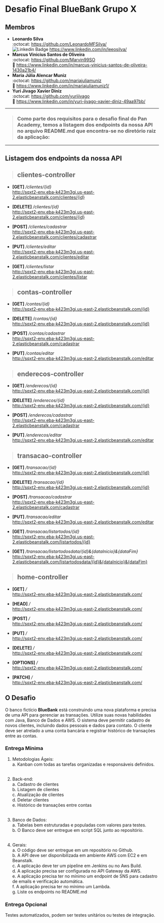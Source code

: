# Desafio Final BlueBank Grupo X
## Membros
- **Leonardo Silva**<br>
:octocat: https://github.com/LeonardoMFSilva/<br>
![Linkedin Badge](https://img.shields.io/badge/-LinkedIn-blue?style=flat-square&logo)
https://www.linkedin.com/in/leeosilva/<br>
- **Marcus Vinicius Santos de Oliveira**<br>
:octocat: https://github.com/Marvin99SO<br>
:blue_book: https://www.linkedin.com/in/marcus-vinicius-santos-de-oliveira-1430a21b4/<br>
- **Maria Júlia Alencar Muniz**<br>
:octocat: https://github.com/mariajuliamuniz<br>
:blue_book: https://www.linkedin.com/in/mariajuliamuniz1/<br>
- **Yuri Jivago Xavier Diniz**<br>
:octocat: https://github.com/yurijivago<br>
:blue_book: https://www.linkedin.com/in/yuri-jivago-xavier-diniz-49aa97bb/<br>

---

> ### Como parte dos requisitos para o desafio final do Pan Academy, temos a listagem dos endpoints da nossa API no arquivo README.md que encontra-se no diretório raiz da aplicação:
---

## Listagem dos endpoints da nossa API

> ## clientes-controller
- **[GET]** */clientes/{id}*<br>
http://sqxt2-env.eba-k423m3gi.us-east-2.elasticbeanstalk.com/clientes/{id}

- **[DELETE]** */clientes/{id}*<br>
http://sqxt2-env.eba-k423m3gi.us-east-2.elasticbeanstalk.com/clientes/{id}

- **[POST]** */clientes/cadastrar*<br>
http://sqxt2-env.eba-k423m3gi.us-east-2.elasticbeanstalk.com/clientes/cadastrar

- **[PUT]** */clientes/editar*<br>
http://sqxt2-env.eba-k423m3gi.us-east-2.elasticbeanstalk.com/clientes/editar

- **[GET]** */clientes/listar*<br>
http://sqxt2-env.eba-k423m3gi.us-east-2.elasticbeanstalk.com/clientes/listar

> ## contas-controller
- **[GET]** */contas/{id}*<br>
http://sqxt2-env.eba-k423m3gi.us-east-2.elasticbeanstalk.com/{id}

- **[DELETE]** */contas/{id}*<br>
http://sqxt2-env.eba-k423m3gi.us-east-2.elasticbeanstalk.com/{id}

- **[POST]** */contas/cadastrar*<br>
http://sqxt2-env.eba-k423m3gi.us-east-2.elasticbeanstalk.com/cadastrar

- **[PUT]** */contas/editar*<br>
http://sqxt2-env.eba-k423m3gi.us-east-2.elasticbeanstalk.com/editar

> ## enderecos-controller
- **[GET]** */enderecos/{id}*<br>
http://sqxt2-env.eba-k423m3gi.us-east-2.elasticbeanstalk.com/{id}

- **[DELETE]** */enderecos/{id}*<br>
http://sqxt2-env.eba-k423m3gi.us-east-2.elasticbeanstalk.com/{id}

- **[POST]** */enderecos/cadastrar*<br>
http://sqxt2-env.eba-k423m3gi.us-east-2.elasticbeanstalk.com/cadastrar

- **[PUT]** */enderecos/editar*<br>
http://sqxt2-env.eba-k423m3gi.us-east-2.elasticbeanstalk.com/editar

> ## transacao-controller
- **[GET]** */transacao/{id}*<br>
http://sqxt2-env.eba-k423m3gi.us-east-2.elasticbeanstalk.com/{id}


- **[DELETE]** */transacao/{id}*<br>
http://sqxt2-env.eba-k423m3gi.us-east-2.elasticbeanstalk.com/{id}

- **[POST]** */transacao/cadastrar*<br>
http://sqxt2-env.eba-k423m3gi.us-east-2.elasticbeanstalk.com/cadastrar


- **[PUT]** */transacao/editar*<br>
http://sqxt2-env.eba-k423m3gi.us-east-2.elasticbeanstalk.com/editar


- **[GET]** */transacao/listartodos/{id}*<br>
http://sqxt2-env.eba-k423m3gi.us-east-2.elasticbeanstalk.com/listartodos/{id}


- **[GET]** */transacao/listartodosdata/{id}&{dataInicio}&{dataFim}*<br>
http://sqxt2-env.eba-k423m3gi.us-east-2.elasticbeanstalk.com/listartodosdata/{id}&{dataInicio}&{dataFim}

> ## home-controller
- **[GET]** */*<br>
http://sqxt2-env.eba-k423m3gi.us-east-2.elasticbeanstalk.com/

- **[HEAD]** */*<br>
http://sqxt2-env.eba-k423m3gi.us-east-2.elasticbeanstalk.com/

- **[POST]** */*<br>
http://sqxt2-env.eba-k423m3gi.us-east-2.elasticbeanstalk.com/

- **[PUT]** */*<br>
http://sqxt2-env.eba-k423m3gi.us-east-2.elasticbeanstalk.com/

- **[DELETE]** */*<br>
http://sqxt2-env.eba-k423m3gi.us-east-2.elasticbeanstalk.com/

- **[OPTIONS]** */*<br>
http://sqxt2-env.eba-k423m3gi.us-east-2.elasticbeanstalk.com/

- **[PATCH]** */*<br>
http://sqxt2-env.eba-k423m3gi.us-east-2.elasticbeanstalk.com/


## O Desafio ##
O banco fictício **BlueBank** está construindo uma nova plataforma e precisa de uma API para gerenciar as transações. Utilize suas novas habilidades com Java, Banco de Dados e AWS.
O sistema deve permitir cadastro de novos clientes, incluindo dados pessoais e dados para contato. O cliente deve ser atrelado a uma conta bancária e registrar histórico de transações entre as contas.

### Entrega Mínima ###
1. Metodologias Ágeis:<br>
  a. Kanban com todas as tarefas organizadas e responsáveis definidos.<br><br>
  
2. Back-end:<br>
  a. Cadastro de clientes<br>
  b. Listagem de clientes<br>
  c. Atualização de clientes<br>
  d. Deletar clientes<br>
  e. Histórico de transações entre contas<br><br>
  
3. Banco de Dados:<br>
  a. Tabelas bem estruturadas e populadas com valores para testes.<br>
  b. O Banco deve ser entregue em script SQL junto ao repositório.<br><br>
  
4. Gerais:<br>
  a. O código deve ser entregue em um repositório no Github.<br>
  b. A API deve ser disponibilizada em ambiente AWS com EC2 e em Beanstalk.<br>
  c. A aplicação deve ter um pipeline em Jenkins ou no Aws Build.<br>
  d. A aplicação precisa ser configurada no API Gateway da AWS.<br>
  e. A aplicação precisa ter no mínimo um endpoint de SNS para cadastro de emails e verificação automática.<br>
  f. A aplicação precisa ter no mínimo um Lambda.<br>
  g. Liste os endpoints no README.md<br>

### Entrega Opcional ###
Testes automatizados, podem ser testes unitários ou testes de integração.
